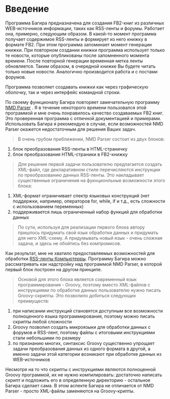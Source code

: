 # Введение #

Программа Багира предназначена для создания FB2-книг из различных WEB-источников информации, таких как RSS-ленты и форумы. Работает она, примерно, следующим образом. В какой-то момент программа получает содержимое RSS-ленты и формирует из него книжку в формате FB2. При этом программа запоминает момент генерации книжки. При повторном создании книжки программа использует только те новости, которые опубликованы после запомненного момента времени. После повторной генерации временная метка ленты обновляется. Таким образом, в очередной книжке Вы будете читать только новые новости. Аналогично производится работа и с постами форумов.

Программа позволяет создавать книжки как через графическую оболочку, так и через интерфейс командной строки.

По своему функционалу Багира повторяет замечательную программу [NMD Parser](http://sites.google.com/site/nmdparser/) . Я в течение некоторого времени пользовался этой программой и мне очень понравилось качество создаваемых FB2 книг. Это проверенная программа с отличной документацией и примерами. Использовать Багира я рекомендую в случае, если возможностей NMD Parser окажется недостаточным для решения Ваших задач.

> В очень грубом приближении, NMD Parser состоит из двух блоков:

  1. блок преобразования RSS-ленты в HTML-страничку
  1. блок преобразования HTML-страники в FB2-книжку

> Для решения первой задачи пользователю предлагается создать XML-файл, где декларативном стиле перечисляются инструкции по преобразованию данных RSS-ленты. Это накладывает существенные ограничения на фукнционльные возможности этого блока:

  1. XML-формат ограничивает спектр языковых конструкций (нет поддержки, например, операторов for, while, if и т.д., есть сложности с использованием переменных)
  1. поддерживается лишь ограниченный набор функций для обработки данных

> По сути, используя для реализации первого блока автору пришлось придумать свой язык обработки данных и придумать для него XML-схему. А придумывать новый язык - очень сложная задача, и здесь не обойтись без компромисов.

Как результат, мне не хватило предоставляемых возможностей для обработки [RSS-ленты Компьютерры](http://feeds.feedburner.com/ct_news?format=xml). Программу Багира можно рассматривать как надстройку над программой NMD Parser, в которой первый блок построен на другом принципе.

> Основой для этого блока является современный язык программирования - Groovy, поэтому вместо XML-файлов с инструкциями по обработке данных пользователю нужно писать Groovy-скрипты. Это позволило добиться следующих преимуществ:

  1. при написании инструкций становятся доступным все возможности полноценного языка программирования, поэтому можно писать скрипты любой сложности
  1. Groovy позволил создать микроязыки для обработки данных с форумов и RSS-лент, поэтому файлы с итоговыми инструкциями стали небольшими по размеру
  1. по признанию многих, синтаксис Groovy существенно упрощает задачи преобразования данных из одного формата в другой, а именно задачи этой категории возникают при обработке данных из WEB-источников

Несмотря на то что скрипты с инструкциями являются полноценной Groovy программой, их не нужно компилировать: достаточно написать скрипт и подложить его в определенную директорию - остальное Багира сделает сама. В этом аспекте Багира не отличается от NMD Parser - просто XML-файлы заменяются на Groovy-крипты.